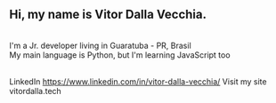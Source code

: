## Hi, my name is Vitor Dalla Vecchia.
<br>
I'm a Jr. developer living in Guaratuba - PR, Brasil
<br>
My main language is Python, but I'm learning JavaScript too
<br>
<br>


LinkedIn https://www.linkedin.com/in/vitor-dalla-vecchia/
Visit my site vitordalla.tech  
